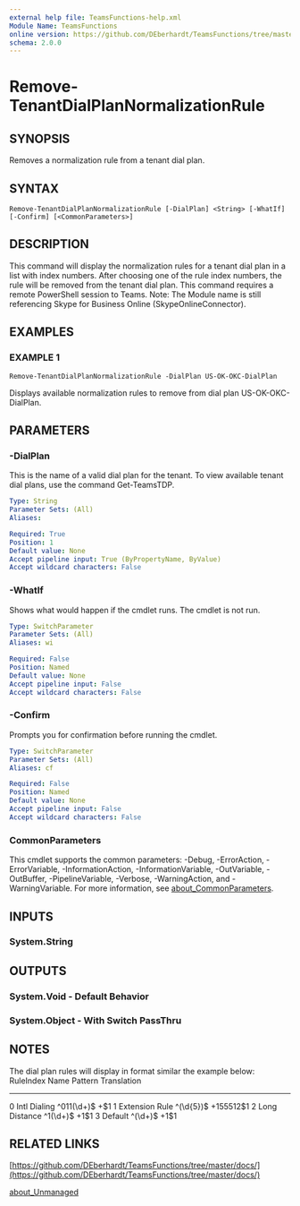```yaml
---
external help file: TeamsFunctions-help.xml
Module Name: TeamsFunctions
online version: https://github.com/DEberhardt/TeamsFunctions/tree/master/docs/
schema: 2.0.0
---
```


# Remove-TenantDialPlanNormalizationRule

## SYNOPSIS
Removes a normalization rule from a tenant dial plan.

## SYNTAX

```
Remove-TenantDialPlanNormalizationRule [-DialPlan] <String> [-WhatIf] [-Confirm] [<CommonParameters>]
```

## DESCRIPTION
This command will display the normalization rules for a tenant dial plan in a list with
index numbers.
After choosing one of the rule index numbers, the rule will be removed from
the tenant dial plan.
This command requires a remote PowerShell session to Teams.
Note: The Module name is still referencing Skype for Business Online (SkypeOnlineConnector).

## EXAMPLES

### EXAMPLE 1
```
Remove-TenantDialPlanNormalizationRule -DialPlan US-OK-OKC-DialPlan
```

Displays available normalization rules to remove from dial plan US-OK-OKC-DialPlan.

## PARAMETERS

### -DialPlan
This is the name of a valid dial plan for the tenant.
To view available tenant dial plans,
use the command Get-TeamsTDP.

```yaml
Type: String
Parameter Sets: (All)
Aliases:

Required: True
Position: 1
Default value: None
Accept pipeline input: True (ByPropertyName, ByValue)
Accept wildcard characters: False
```

### -WhatIf
Shows what would happen if the cmdlet runs.
The cmdlet is not run.

```yaml
Type: SwitchParameter
Parameter Sets: (All)
Aliases: wi

Required: False
Position: Named
Default value: None
Accept pipeline input: False
Accept wildcard characters: False
```

### -Confirm
Prompts you for confirmation before running the cmdlet.

```yaml
Type: SwitchParameter
Parameter Sets: (All)
Aliases: cf

Required: False
Position: Named
Default value: None
Accept pipeline input: False
Accept wildcard characters: False
```

### CommonParameters
This cmdlet supports the common parameters: -Debug, -ErrorAction, -ErrorVariable, -InformationAction, -InformationVariable, -OutVariable, -OutBuffer, -PipelineVariable, -Verbose, -WarningAction, and -WarningVariable. For more information, see [about_CommonParameters](http://go.microsoft.com/fwlink/?LinkID=113216).

## INPUTS

### System.String
## OUTPUTS

### System.Void - Default Behavior
### System.Object - With Switch PassThru
## NOTES
The dial plan rules will display in format similar the example below:
RuleIndex Name            Pattern    Translation
--------- ----            -------    -----------
0 Intl Dialing    ^011(\d+)$ +$1
1 Extension Rule  ^(\d{5})$  +155512$1
2 Long Distance   ^1(\d+)$   +1$1
3 Default         ^(\d+)$    +1$1

## RELATED LINKS

[https://github.com/DEberhardt/TeamsFunctions/tree/master/docs/](https://github.com/DEberhardt/TeamsFunctions/tree/master/docs/)

[about_Unmanaged]()

